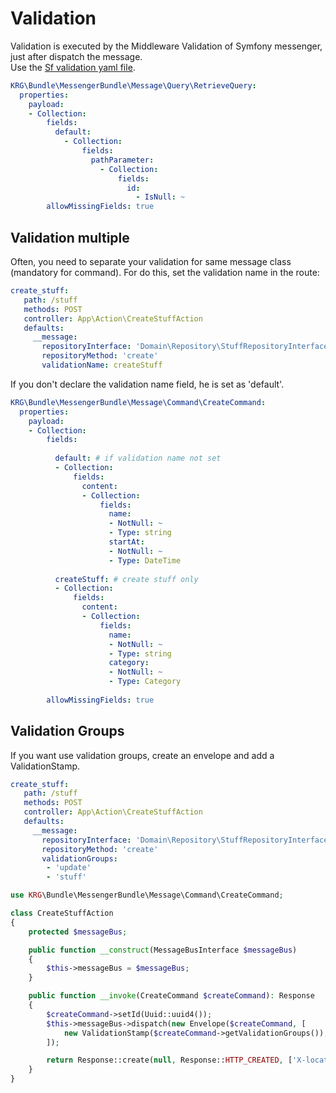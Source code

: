 Validation
==========

Validation is executed by the Middleware Validation of Symfony messenger, just after dispatch the message.  
Use the [Sf validation yaml file]('https://symfony.com/doc/current/validation.html').

```yaml
KRG\Bundle\MessengerBundle\Message\Query\RetrieveQuery:
  properties:
    payload:
    - Collection:
        fields:
          default:
            - Collection:
                fields:
                  pathParameter:
                    - Collection:
                        fields:
                          id:
                            - IsNull: ~
        allowMissingFields: true
```

Validation multiple
-------------------

Often, you need to separate your validation for same message class (mandatory for command).
For do this, set the validation name in the route:

```yaml
create_stuff:
   path: /stuff
   methods: POST
   controller: App\Action\CreateStuffAction
   defaults:
     __message:
       repositoryInterface: 'Domain\Repository\StuffRepositoryInterface'
       repositoryMethod: 'create'
       validationName: createStuff
```

If you don't declare the validation name field, he is set as 'default'.

```yaml
KRG\Bundle\MessengerBundle\Message\Command\CreateCommand:
  properties:
    payload:
    - Collection:
        fields:    
        
          default: # if validation name not set
          - Collection:
              fields:
                content:
                - Collection:
                    fields:
                      name:
                      - NotNull: ~
                      - Type: string
                      startAt:
                      - NotNull: ~
                      - Type: DateTime
                      
          createStuff: # create stuff only
          - Collection:
              fields:
                content:
                - Collection:
                    fields:
                      name:
                      - NotNull: ~
                      - Type: string
                      category:
                      - NotNull: ~
                      - Type: Category
                      
        allowMissingFields: true
```
       
Validation Groups
-----------------

If you want use validation groups, create an envelope and add a ValidationStamp.

```yaml
create_stuff:
   path: /stuff
   methods: POST
   controller: App\Action\CreateStuffAction
   defaults:
     __message:
       repositoryInterface: 'Domain\Repository\StuffRepositoryInterface'
       repositoryMethod: 'create'
       validationGroups:
        - 'update'
        - 'stuff'
```

```php
use KRG\Bundle\MessengerBundle\Message\Command\CreateCommand;

class CreateStuffAction
{
    protected $messageBus;

    public function __construct(MessageBusInterface $messageBus)
    {
        $this->messageBus = $messageBus;
    }

    public function __invoke(CreateCommand $createCommand): Response
    {
        $createCommand->setId(Uuid::uuid4());
        $this->messageBus->dispatch(new Envelope($createCommand, [
            new ValidationStamp($createCommand->getValidationGroups()),
        ]);

        return Response::create(null, Response::HTTP_CREATED, ['X-location' => $createCommand->getId()]);
    }
}
```
